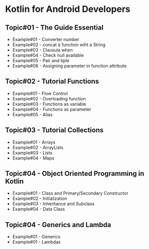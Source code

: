 # Kotlin for Android Developers
## Topic#01 - The Guide Essential
- Example#01 - Converter number
- Example#02 - concat a function wiht a String
- Example#03 - Clausula when
- Example#04 - Check null available
- Example#05 - Pair and tiple
- Example#06 - Assigning parameter in function attribute
## Topic#02 - Tutorial Functions
- Example#01 - Flow Control
- Example#02 - Overloading function
- Example#03 - Functions as variable
- Example#04 - Functions as parameter
- Example#05 - Alias
## Topic#03 - Tutorial Collections
- Example#01 - Arrays
- Example#02 - ArrayLists
- Example#03 - Lists
- Example#04 - Maps
## Topic#04 - Object Oriented Programming in Kotlin
- Example#01 - Class and Primary/Secondary Constructor
- Example#02 - Initialization
- Example#03 - Inheritance and Subclass
- Example#04 - Data Class
## Topic#04 - Generics and Lambda
- Example#01 - Generics
- Example#01 - Lambdas